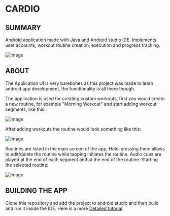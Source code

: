 # CARDIO

## SUMMARY
Android application made with Java and Android studio IDE. Implements user accounts, workout routine creation, execution and progress tracking.

![Image](https://i.imgur.com/6Lj0plk.png)



## ABOUT
The Application UI is very barebones as this project was made to learn android app development, the functionality is all there though.

The application is used for creating custom workouts, first you would create a new routine, for example "Morning Workout" and start adding workout segments, like this:

![Image](https://i.imgur.com/UzH6PI8.png)


After adding workouts the routine would look something like this: 

![Image](https://i.imgur.com/H5gGcj4.png)


Routines are listed in the main screen of the app, Hold-pressing them allows to edit/delete the routine while tapping initiates the routine. Audio cues are played at the end of each segment and at the end of the routine. Starting the selected routine: 

![Image](https://i.imgur.com/1zZcHyE.png)



## BUILDING THE APP
Clone this repository and add the project to android studio and then build and run it inside the IDE. Here is a more [Detailed tutorial](https://developer.android.com/studio/run)

